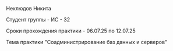 Неклюдов Никита

Студент группы - ИС - 32

Сроки прохождения практики - 06.07.25 по 12.07.25

Тема практики "Соадминистрирование баз данных и серверов"
